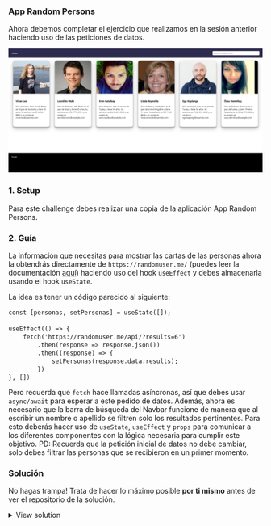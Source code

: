 ### App Random Persons

Ahora debemos completar el ejercicio que realizamos en la sesión anterior haciendo uso de las peticiones de datos.

![App Random Persons](public/random_users.png)

### 1. Setup

Para este challenge debes realizar una copia de la aplicación App Random Persons.

### 2. Guía

La información que necesitas para mostrar las cartas de las personas ahora la obtendrás directamente de `https://randomuser.me/` (puedes leer la documentación [aquí](https://randomuser.me/documentation)) haciendo uso del hook `useEffect` y debes almacenarla usando el hook `useState`.

La idea es tener un código parecido al siguiente:

```
const [personas, setPersonas] = useState([]);

useEffect(() => {
    fetch('https://randomuser.me/api/?results=6')
        .then(response => response.json())
        .then((response) => {
            setPersonas(response.data.results);
        })
}, [])

```

Pero recuerda que `fetch` hace llamadas asíncronas, así que debes usar `async/await` para esperar a este pedido de datos.
Además, ahora es necesario que la barra de búsqueda del Navbar funcione de manera que al escribir un nombre o apellido se filtren solo los resultados pertinentes. Para esto deberás hacer uso de `useState`, `useEffect` y `props` para comunicar a los diferentes componentes con la lógica necesaria para cumplir este objetivo.
PD: Recuerda que la petición inicial de datos no debe cambiar, solo debes filtrar las personas que se recibieron en un primer momento.

### Solución

No hagas trampa! Trata de hacer lo máximo posible **por ti mismo** antes de ver el repositorio de la solución.

<details><summary>View solution</summary><p>

👉 Aquí el [repositorio de la solución](...).

</p></details>
